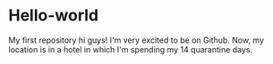 # Hello-world
My first repository
hi guys!
I'm very excited to be on Github. Now, my location is in a hotel in which I'm spending my 14 quarantine days.
